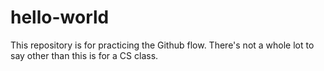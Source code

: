# hello-world
This repository is for practicing the Github flow.
There's not a whole lot to say other than this is for a CS class.
